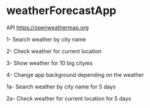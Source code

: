 # weatherForecastApp

API https://openweathermap.org

1- Search weather by city name

2- Check weather for current location

3- Show weather for 10 big cityies

4- Change app background depending on the weather


1a- Search weather by city name for 5 days

2a- Check weather for current location for 5 days